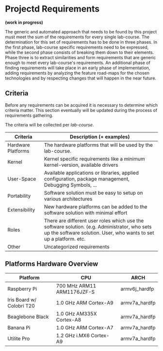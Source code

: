 # Projectd Requirements 
**(work in progress)**

The generic and automated approach that needs to be found
by this project must meet the sum of the requirements for
every single lab-course. The determination for this set of
requirements has to be done in three phases.  In the first
phase, lab-course specific requirements need to be
expressed, while the second phase consists of breaking
them down to their elements. Phase three is to extract
similarities and form requirements that are generic enough
to meet every lab-course's requirements. An additional
phase of finding requirements will take place in an early
phase of implementation, adding requirements by analyzing
the feature road-maps for the chosen technologies and by
respecting changes that will happen in the near future.


## Criteria
Before any requirements can be acquired it is necessary to
determine which criteria matter. This section eventually will
be updated during the process of requirements gathering.

The criteria will be collected per *lab-course*.

Criteria | Description (+ examples) 
--- | --- 
Hardware Platforms | The hardware platforms that will be used by the lab-course. 
Kernel | Kernel specific requirements like a minimum kernel-version, available drivers
User-Space | Available applications or libraries, applied configuration, package management, Debugging Symbols, ...
Portability | Software solution must be easy to setup on various architectures 
Extensibility | New hardware platforms can be added to the software solution with minimal effort 
Roles | There are different user roles which use the software solution. (e.g. Administrator, who sets up the software solution. User, who wants to set up a platform. etc. 
Other | Uncategorized requirements

## Platforms Hardware Overview

Platform | CPU | ARCH 
--- | --- | --- 
Raspberry Pi |  700 MHz ARM11 ARM1176JZF-S  | armv6j_hardfp
Iris Board w/ Colobri T20 | 1.0 GHz ARM Cortex-A9 | armv7a_hardfp 
Beaglebone Black | 1.0 GHz AM335X Cortex-A8 | armv7a_hardfp 
Banana Pi | 1.0  GHz ARM Cortex-A7 | armv7a_hardfp 
Utilite Pro | 1.2 GHz i.MX6 Cortex-A9 | armv7a_hardfp



